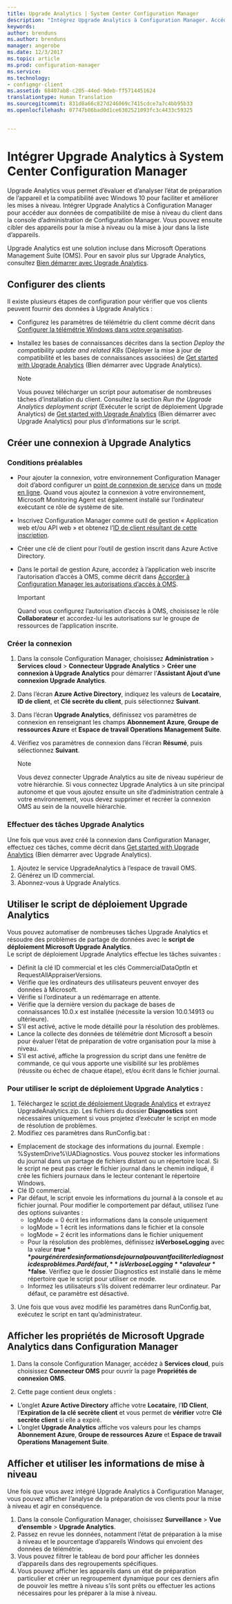 ```yaml
---
title: Upgrade Analytics | System Center Configuration Manager
description: "Intégrez Upgrade Analytics à Configuration Manager. Accédez aux données de compatibilité de mise à niveau dans votre console d’administration. Ciblez des appareils pour la mise à niveau ou la mise à jour."
keywords: 
author: brenduns
ms.author: brenduns
manager: angerobe
ms.date: 12/3/2017
ms.topic: article
ms.prod: configuration-manager
ms.service: 
ms.technology:
- configmgr-client
ms.assetid: 68407ab8-c205-44ed-9deb-ff5714451624
translationtype: Human Translation
ms.sourcegitcommit: 831d8a66c827d246069c7415cdce7a7c4bb95b33
ms.openlocfilehash: 07747b86bad0d1ce6302521093fc3c4433c59325


---
```


# <a name="integrate-upgrade-analytics-with-system-center-configuration-manager"></a>Intégrer Upgrade Analytics à System Center Configuration Manager

Upgrade Analytics vous permet d’évaluer et d’analyser l’état de préparation de l’appareil et la compatibilité avec Windows 10 pour faciliter et améliorer les mises à niveau. Intégrer Upgrade Analytics à Configuration Manager pour accéder aux données de compatibilité de mise à niveau du client dans la console d’administration de Configuration Manager. Vous pouvez ensuite cibler des appareils pour la mise à niveau ou la mise à jour dans la liste d’appareils.

Upgrade Analytics est une solution incluse dans Microsoft Operations Management Suite (OMS). Pour en savoir plus sur Upgrade Analytics, consultez [Bien démarrer avec Upgrade Analytics](https://technet.microsoft.com/itpro/windows/deploy/upgrade-analytics-get-started).

## <a name="configure-clients"></a>Configurer des clients

Il existe plusieurs étapes de configuration pour vérifier que vos clients peuvent fournir des données à Upgrade Analytics :

-  Configurez les paramètres de télémétrie du client comme décrit dans [Configurer la télémétrie Windows dans votre organisation](https://technet.microsoft.com/itpro/windows/manage/configure-windows-telemetry-in-your-organization).
-  Installez les bases de connaissances décrites dans la section *Deploy the compatibility update and related KBs* (Déployer la mise à jour de compatibilité et les bases de connaissances associées) de [Get started with Upgrade Analytics](https://technet.microsoft.com/itpro/windows/deploy/upgrade-analytics-get-started) (Bien démarrer avec Upgrade Analytics).

    > [!NOTE]
    > Vous pouvez télécharger un script pour automatiser de nombreuses tâches d’installation du client. Consultez la section *Run the Upgrade Analytics deployment script* (Exécuter le script de déploiement Upgrade Analytics) de [Get started with Upgrade Analytics](https://technet.microsoft.com/itpro/windows/deploy/upgrade-analytics-get-started) (Bien démarrer avec Upgrade Analytics) pour plus d’informations sur le script.

## <a name="create-a-connection-to-upgrade-analytics"></a>Créer une connexion à Upgrade Analytics

### <a name="prerequisites"></a>Conditions préalables

- Pour ajouter la connexion, votre environnement Configuration Manager doit d’abord configurer un [point de connexion de service](/sccm/core/servers/deploy/configure/about-the-service-connection-point) dans un [mode en ligne](https://azure.microsoft.com/en-us/documentation/articles/resource-group-create-service-principal-portal/). Quand vous ajoutez la connexion à votre environnement, Microsoft Monitoring Agent est également installé sur l’ordinateur exécutant ce rôle de système de site.
- Inscrivez Configuration Manager comme outil de gestion « Application web et/ou API web » et obtenez l’[ID de client résultant de cette inscription](https://azure.microsoft.com/documentation/articles/active-directory-integrating-applications/).
- Créer une clé de client pour l’outil de gestion inscrit dans Azure Active Directory.
- Dans le portail de gestion Azure, accordez à l’application web inscrite l’autorisation d’accès à OMS, comme décrit dans [Accorder à Configuration Manager les autorisations d’accès à OMS](https://azure.microsoft.com/en-us/documentation/articles/log-analytics-sccm/#provide-configuration-manager-with-permissions-to-oms).

    > [!IMPORTANT]
    > Quand vous configurez l’autorisation d’accès à OMS, choisissez le rôle **Collaborateur** et accordez-lui les autorisations sur le groupe de ressources de l’application inscrite.

### <a name="create-the-connection"></a>Créer la connexion

1.  Dans la console Configuration Manager, choisissez **Administration** > **Services cloud** > **Connecteur Upgrade Analytics** > **Créer une connexion à Upgrade Analytics** pour démarrer l’**Assistant Ajout d’une connexion Upgrade Analytics**.
3.  Dans l’écran **Azure Active Directory**, indiquez les valeurs de **Locataire**, **ID de client**, et **Clé secrète du client**, puis sélectionnez **Suivant**.
4.  Dans l’écran **Upgrade Analytics**, définissez vos paramètres de connexion en renseignant les champs **Abonnement Azure**, **Groupe de ressources Azure** et **Espace de travail Operations Management Suite**.
5.  Vérifiez vos paramètres de connexion dans l’écran **Résumé**, puis sélectionnez **Suivant**.

    > [!NOTE]
    > Vous devez connecter Upgrade Analytics au site de niveau supérieur de votre hiérarchie. Si vous connectez Upgrade Analytics à un site principal autonome et que vous ajoutez ensuite un site d’administration centrale à votre environnement, vous devez supprimer et recréer la connexion OMS au sein de la nouvelle hiérarchie.

### <a name="complete-upgrade-analytics-tasks"></a>Effectuer des tâches Upgrade Analytics  

Une fois que vous avez créé la connexion dans Configuration Manager, effectuez ces tâches, comme décrit dans [Get started with Upgrade Analytics](https://technet.microsoft.com/itpro/windows/deploy/upgrade-analytics-get-started) (Bien démarrer avec Upgrade Analytics).  

1. Ajoutez le service UpgradeAnalytics à l’espace de travail OMS.  
2. Générez un ID commercial.  
3. Abonnez-vous à Upgrade Analytics.   

## <a name="use-the-upgrade-analytics-deployment-script"></a>Utiliser le script de déploiement Upgrade Analytics  

Vous pouvez automatiser de nombreuses tâches Upgrade Analytics et résoudre des problèmes de partage de données avec le **script de déploiement Microsoft Upgrade Analytics**.  
Le script de déploiement Upgrade Analytics effectue les tâches suivantes :  

- Définit la clé ID commercial et les clés CommercialDataOptIn et RequestAllAppraiserVersions.  
- Vérifie que les ordinateurs des utilisateurs peuvent envoyer des données à Microsoft.  
- Vérifie si l’ordinateur a un redémarrage en attente.   
- Vérifie que la dernière version du package de bases de connaissances 10.0.x est installée (nécessite la version 10.0.14913 ou ultérieure).  
- S’il est activé, active le mode détaillé pour la résolution des problèmes.  
- Lance la collecte des données de télémétrie dont Microsoft a besoin pour évaluer l’état de préparation de votre organisation pour la mise à niveau.  
- S’il est activé, affiche la progression du script dans une fenêtre de commande, ce qui vous apporte une visibilité sur les problèmes (réussite ou échec de chaque étape), et/ou écrit dans le fichier journal.  

### <a name="to-run-the-upgrade-analytics-deployment-script"></a>Pour utiliser le script de déploiement Upgrade Analytics :  

1. Téléchargez le [script de déploiement Upgrade Analytics](https://go.microsoft.com/fwlink/?LinkID=822966&clcid=0x409) et extrayez UpgradeAnalytics.zip. Les fichiers du dossier **Diagnostics** sont nécessaires uniquement si vous projetez d’exécuter le script en mode de résolution de problèmes.  
2. Modifiez ces paramètres dans RunConfig.bat :  
- Emplacement de stockage des informations du journal. Exemple : %SystemDrive%\UADiagnostics. Vous pouvez stocker les informations du journal dans un partage de fichiers distant ou un répertoire local. Si le script ne peut pas créer le fichier journal dans le chemin indiqué, il crée les fichiers journaux dans le lecteur contenant le répertoire Windows.  
- Clé ID commercial.  
- Par défaut, le script envoie les informations du journal à la console et au fichier journal. Pour modifier le comportement par défaut, utilisez l’une des options suivantes :  
    - logMode = 0 écrit les informations dans la console uniquement  
    - logMode = 1 écrit les informations dans le fichier et la console  
    - logMode = 2 écrit les informations dans le fichier uniquement  
    - Pour la résolution des problèmes, définissez **isVerboseLogging** avec la valeur **$true** pour générer des informations de journal pouvant faciliter le diagnostic des problèmes. Par défaut, **isVerboseLogging** a la valeur **$false**. Vérifiez que le dossier Diagnostics est installé dans le même répertoire que le script pour utiliser ce mode.  
    - Informez les utilisateurs s’ils doivent redémarrer leur ordinateur. Par défaut, ce paramètre est désactivé.  

3. Une fois que vous avez modifié les paramètres dans RunConfig.bat, exécutez le script en tant qu’administrateur.  


## <a name="view-microsoft-upgrade-analytics-properties-in-configuration-manager"></a>Afficher les propriétés de Microsoft Upgrade Analytics dans Configuration Manager  

1.  Dans la console Configuration Manager, accédez à **Services cloud**, puis choisissez **Connecteur OMS** pour ouvrir la page **Propriétés de connexion OMS**.  

2.  Cette page contient deux onglets :
  * L’onglet **Azure Active Directory** affiche votre **Locataire**, l’**ID Client**, l’**Expiration de la clé secrète client** et vous permet de **vérifier** votre **Clé secrète client** si elle a expiré.
  * L’onglet **Upgrade Analytics** affiche vos valeurs pour les champs **Abonnement Azure**, **Groupe de ressources Azure** et **Espace de travail Operations Management Suite**.

## <a name="view-and-use-the-upgrade-information"></a>Afficher et utiliser les informations de mise à niveau

Une fois que vous avez intégré Upgrade Analytics à Configuration Manager, vous pouvez afficher l’analyse de la préparation de vos clients pour la mise à niveau et agir en conséquence.

1. Dans la console Configuration Manager, choisissez **Surveillance** > **Vue d’ensemble** > **Upgrade Analytics**.
2. Passez en revue les données, notamment l’état de préparation à la mise à niveau et le pourcentage d’appareils Windows qui envoient des données de télémétrie.
3. Vous pouvez filtrer le tableau de bord pour afficher les données d’appareils dans des regroupements spécifiques.
4. Vous pouvez afficher les appareils dans un état de préparation particulier et créer un regroupement dynamique pour ces derniers afin de pouvoir les mettre à niveau s’ils sont prêts ou effectuer les actions nécessaires pour les préparer à la mise à niveau.



<!--HONumber=Feb17_HO2-->


